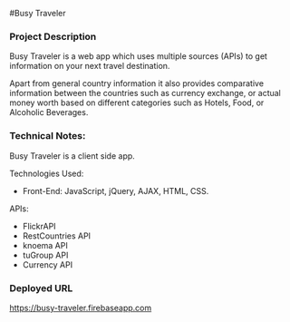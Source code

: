 #Busy Traveler

### Project Description

Busy Traveler is a web app which uses multiple sources (APIs) to get information on your next travel destination.

Apart from general country information it also provides comparative information between the countries such as currency exchange, or actual money worth based on different categories such as Hotels, Food, or Alcoholic Beverages.

### Technical Notes:

Busy Traveler is a client side app.

Technologies Used:
* Front-End: JavaScript, jQuery, AJAX, HTML, CSS.

APIs:

* FlickrAPI
* RestCountries API
* knoema API
* tuGroup API
* Currency API  

### Deployed URL
https://busy-traveler.firebaseapp.com
